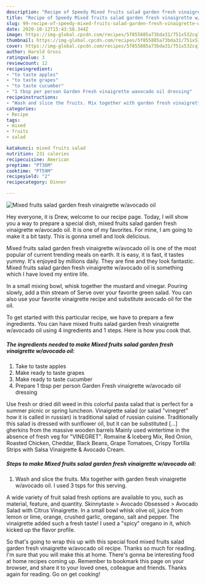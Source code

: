```yaml
---
description: "Recipe of Speedy Mixed fruits salad garden fresh vinaigrette w/avocado oil"
title: "Recipe of Speedy Mixed fruits salad garden fresh vinaigrette w/avocado oil"
slug: 99-recipe-of-speedy-mixed-fruits-salad-garden-fresh-vinaigrette-w-avocado-oil
date: 2020-10-12T15:43:58.344Z
image: https://img-global.cpcdn.com/recipes/5f855885a73bda31/751x532cq70/mixed-fruits-salad-garden-fresh-vinaigrette-wavocado-oil-recipe-main-photo.jpg
thumbnail: https://img-global.cpcdn.com/recipes/5f855885a73bda31/751x532cq70/mixed-fruits-salad-garden-fresh-vinaigrette-wavocado-oil-recipe-main-photo.jpg
cover: https://img-global.cpcdn.com/recipes/5f855885a73bda31/751x532cq70/mixed-fruits-salad-garden-fresh-vinaigrette-wavocado-oil-recipe-main-photo.jpg
author: Harold Gross
ratingvalue: 3
reviewcount: 12
recipeingredient:
- "to taste apples"
- "to taste grapes"
- "to taste cucumber"
- "1 tbsp per person Garden Fresh vinaigrette wavocado oil dressing"
recipeinstructions:
- "Wash and slice the fruits. Mix together with garden fresh vinaigrette w/avocado oil. I used 3 tsps for this serving."
categories:
- Recipe
tags:
- mixed
- fruits
- salad

katakunci: mixed fruits salad 
nutrition: 231 calories
recipecuisine: American
preptime: "PT36M"
cooktime: "PT59M"
recipeyield: "2"
recipecategory: Dinner

---
```



![Mixed fruits salad garden fresh vinaigrette w/avocado oil](https://img-global.cpcdn.com/recipes/5f855885a73bda31/751x532cq70/mixed-fruits-salad-garden-fresh-vinaigrette-wavocado-oil-recipe-main-photo.jpg)

Hey everyone, it is Drew, welcome to our recipe page. Today, I will show you a way to prepare a special dish, mixed fruits salad garden fresh vinaigrette w/avocado oil. It is one of my favorites. For mine, I am going to make it a bit tasty. This is gonna smell and look delicious.

Mixed fruits salad garden fresh vinaigrette w/avocado oil is one of the most popular of current trending meals on earth. It is easy, it is fast, it tastes yummy. It's enjoyed by millions daily. They are fine and they look fantastic. Mixed fruits salad garden fresh vinaigrette w/avocado oil is something which I have loved my entire life.

In a small mixing bowl, whisk together the mustard and vinegar. Pouring slowly, add a thin stream of Serve over your favorite green salad. You can also use your favorite vinaigrette recipe and substitute avocado oil for the oil.


To get started with this particular recipe, we have to prepare a few ingredients. You can have mixed fruits salad garden fresh vinaigrette w/avocado oil using 4 ingredients and 1 steps. Here is how you cook that.

<!--inarticleads1-->

##### The ingredients needed to make Mixed fruits salad garden fresh vinaigrette w/avocado oil:

1. Take to taste apples
1. Make ready to taste grapes
1. Make ready to taste cucumber
1. Prepare 1 tbsp per person Garden Fresh vinaigrette w/avocado oil dressing


Use fresh or dried dill weed in this colorful pasta salad that is perfect for a summer picnic or spring luncheon. Vinaigrette salad (or salad &#34;vinegret&#34; how it is called in russian) is traditional salad of russian cuisine. Traditionally this salad is dressed with sunflower oil, but it can be substituted […] gherkins from the massive wooden barrels Mainly used wintertime in the absence of fresh veg for &#34;VINEGRET&#34;. Romaine &amp; Iceberg Mix, Red Onion, Roasted Chicken, Cheddar, Black Beans, Grape Tomatoes, Crispy Tortilla Strips with Salsa Vinaigrette &amp; Avocado Cream. 

<!--inarticleads2-->

##### Steps to make Mixed fruits salad garden fresh vinaigrette w/avocado oil:

1. Wash and slice the fruits. Mix together with garden fresh vinaigrette w/avocado oil. I used 3 tsps for this serving.


A wide variety of fruit salad fresh options are available to you, such as material, feature, and quantity. Skinnytaste &gt; Avocado Obsessed &gt; Avocado Salad with Citrus Vinaigrette. In a small bowl whisk olive oil, juice from lemon or lime, orange, crushed garlic, oregano, salt and pepper. The vinaigrette added such a fresh taste! I used a &#34;spicy&#34; oregano in it, which kicked up the flavor profile. 

So that's going to wrap this up with this special food mixed fruits salad garden fresh vinaigrette w/avocado oil recipe. Thanks so much for reading. I'm sure that you will make this at home. There's gonna be interesting food at home recipes coming up. Remember to bookmark this page on your browser, and share it to your loved ones, colleague and friends. Thanks again for reading. Go on get cooking!

